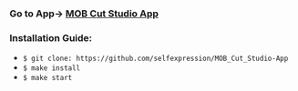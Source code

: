 ### Go to App-> [MOB Cut Studio App](mob-cut-studio-app.vercel.app/)

### Installation Guide:

* ```$ git clone: https://github.com/selfexpression/MOB_Cut_Studio-App```
* ```$ make install```
* ```$ make start```